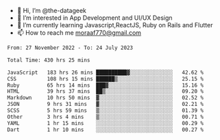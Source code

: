 - 👋 Hi, I’m @the-datageek
- 👀 I’m interested in App Development and UI/UX Design
- 🌱 I’m currently learning Javascript,ReactJS, Ruby on Rails and Flutter
- 📫 How to reach me moraaf770@gmail.com

<!---
the-datageek/the-datageek is a ✨ special ✨ repository because its `README.md` (this file) appears on your GitHub profile.
You can click the Preview link to take a look at your changes.
--->
<!--START_SECTION:waka-->

```txt
From: 27 November 2022 - To: 24 July 2023

Total Time: 430 hrs 25 mins

JavaScript   183 hrs 26 mins ██████████▓░░░░░░░░░░░░░░   42.62 %
CSS          108 hrs 15 mins ██████▒░░░░░░░░░░░░░░░░░░   25.15 %
Ruby         65 hrs 14 mins  ███▓░░░░░░░░░░░░░░░░░░░░░   15.16 %
HTML         39 hrs 37 mins  ██▒░░░░░░░░░░░░░░░░░░░░░░   09.20 %
Markdown     10 hrs 50 mins  ▓░░░░░░░░░░░░░░░░░░░░░░░░   02.52 %
JSON         9 hrs 31 mins   ▓░░░░░░░░░░░░░░░░░░░░░░░░   02.21 %
SCSS         5 hrs 59 mins   ▒░░░░░░░░░░░░░░░░░░░░░░░░   01.39 %
Other        3 hrs 4 mins    ▒░░░░░░░░░░░░░░░░░░░░░░░░   00.71 %
YAML         1 hr 15 mins    ░░░░░░░░░░░░░░░░░░░░░░░░░   00.29 %
Dart         1 hr 10 mins    ░░░░░░░░░░░░░░░░░░░░░░░░░   00.27 %
```

<!--END_SECTION:waka-->
